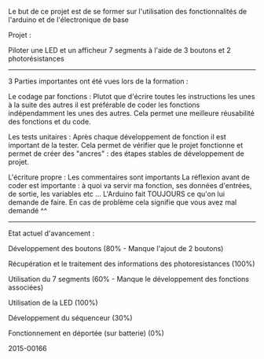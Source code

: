 Le but de ce projet est de se former sur l'utilisation des fonctionnalités de l'arduino et de l'électronique de base

Projet :

Piloter une LED et un afficheur 7 segments à l'aide de 3 boutons et 2 photorésistances

_________________________________________________________________________________________________________________________

3 Parties importantes ont été vues lors de la formation :

Le codage par fonctions :
  Plutot que d'écrire toutes les instructions les unes à la suite des autres il est préférable de coder les fonctions indépendamment les unes  des autres. Cela permet une meilleure réusabilité des fonctions et du code.
  
Les tests unitaires :
  Après chaque développement de fonction il est important de la tester. Cela permet de vérifier que le projet fonctionne et permet de créer des "ancres" : des étapes stables de développement de projet.
  
L'écriture propre :
  Les commentaires sont importants
  La réflexion avant de coder est importante : à quoi va servir ma fonction, ses données d'entrées, de sortie, les variables etc ...
  L'Arduino fait TOUJOURS ce qu'on lui demande de faire. En cas de problème cela signifie que vous avez mal demandé ^^

__________________________________________________________________________________________________________________________

Etat actuel d'avancement :

  Développement des boutons (80% - Manque l'ajout de 2 boutons)
  
  Récupération et le traitement des informations des photoresistances (100%)
  
  Utilisation du 7 segments (60% - Manque le développement des fonctions associées)
  
  Utilisation de la LED (100%)
  
  Développement du séquenceur (30%)
  
  Fonctionnement en déportée (sur batterie) (0%)

2015-00166
